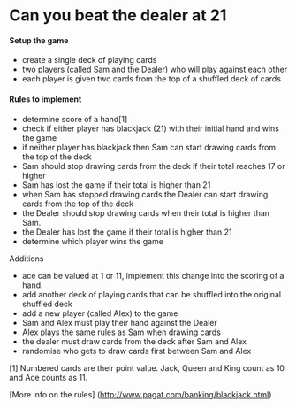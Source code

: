 Can you beat the dealer at 21
======================================

#### Setup the game
* create a single deck of playing cards
* two players (called Sam and the Dealer) who will play against each other
* each player is given two cards from the top of a shuffled deck of cards

#### Rules to implement
* determine score of a hand[1]
* check if either player has blackjack (21) with their initial hand and wins the game
* if neither player has blackjack then Sam can start drawing cards from the top of the deck
* Sam should stop drawing cards from the deck if their total reaches 17 or higher
* Sam has lost the game if their total is higher than 21 
* when Sam has stopped drawing cards the Dealer can start drawing cards from the top of the deck
* the Dealer should stop drawing cards when their total is higher than Sam.
* the Dealer has lost the game if their total is higher than 21 
* determine which player wins the game

Additions
* ace can be valued at 1 or 11, implement this change into the scoring of a hand.
* add another deck of playing cards that can be shuffled into the original shuffled deck
* add a new player (called Alex) to the game
* Sam and Alex must play their hand against the Dealer
* Alex plays the same rules as Sam when drawing cards
* the dealer must draw cards from the deck after Sam and Alex
* randomise who gets to draw cards first between Sam and Alex

[1] Numbered cards are their point value. Jack, Queen and King count as 10 and Ace counts as 11.

[More info on the rules] (http://www.pagat.com/banking/blackjack.html)